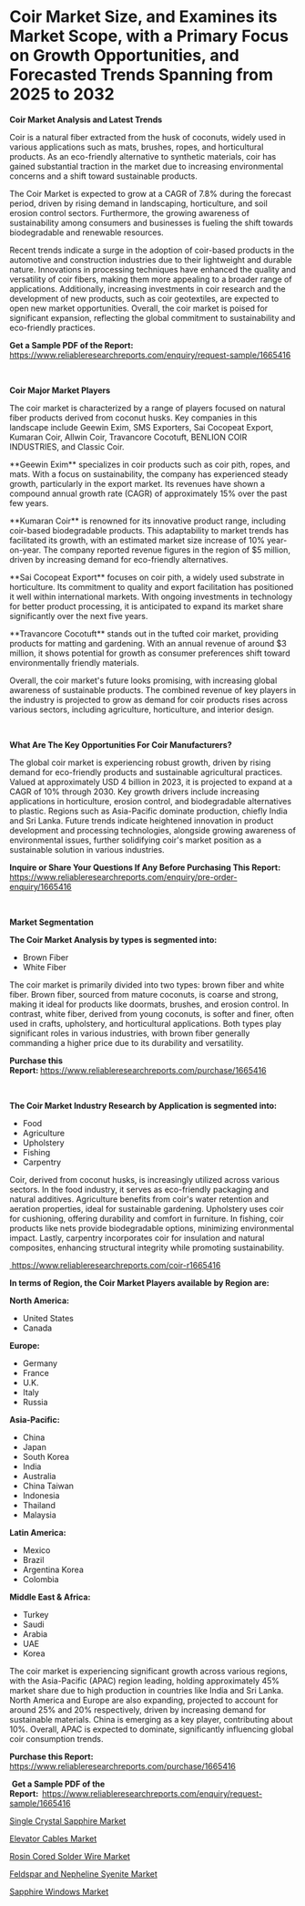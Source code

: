 <p><h1>Coir Market Size, and Examines its Market Scope, with a Primary Focus on Growth Opportunities, and Forecasted Trends Spanning from 2025 to 2032</h1></p><p><strong>Coir Market Analysis and Latest Trends</strong></p>
<p><p>Coir is a natural fiber extracted from the husk of coconuts, widely used in various applications such as mats, brushes, ropes, and horticultural products. As an eco-friendly alternative to synthetic materials, coir has gained substantial traction in the market due to increasing environmental concerns and a shift toward sustainable products.</p><p>The Coir Market is expected to grow at a CAGR of 7.8% during the forecast period, driven by rising demand in landscaping, horticulture, and soil erosion control sectors. Furthermore, the growing awareness of sustainability among consumers and businesses is fueling the shift towards biodegradable and renewable resources. </p><p>Recent trends indicate a surge in the adoption of coir-based products in the automotive and construction industries due to their lightweight and durable nature. Innovations in processing techniques have enhanced the quality and versatility of coir fibers, making them more appealing to a broader range of applications. Additionally, increasing investments in coir research and the development of new products, such as coir geotextiles, are expected to open new market opportunities. Overall, the coir market is poised for significant expansion, reflecting the global commitment to sustainability and eco-friendly practices.</p></p>
<p><strong>Get a Sample PDF of the Report:&nbsp;</strong> <a href="https://www.reliableresearchreports.com/enquiry/request-sample/1665416?utm_campaign=33&utm_medium=2&utm_source=Github&utm_content=ia&utm_term=31032025&utm_id=coir">https://www.reliableresearchreports.com/enquiry/request-sample/1665416</a></p>
<p>&nbsp;</p>
<p><strong>Coir Major Market Players</strong></p>
<p><p>The coir market is characterized by a range of players focused on natural fiber products derived from coconut husks. Key companies in this landscape include Geewin Exim, SMS Exporters, Sai Cocopeat Export, Kumaran Coir, Allwin Coir, Travancore Cocotuft, BENLION COIR INDUSTRIES, and Classic Coir.</p><p>**Geewin Exim** specializes in coir products such as coir pith, ropes, and mats. With a focus on sustainability, the company has experienced steady growth, particularly in the export market. Its revenues have shown a compound annual growth rate (CAGR) of approximately 15% over the past few years.</p><p>**Kumaran Coir** is renowned for its innovative product range, including coir-based biodegradable products. This adaptability to market trends has facilitated its growth, with an estimated market size increase of 10% year-on-year. The company reported revenue figures in the region of $5 million, driven by increasing demand for eco-friendly alternatives.</p><p>**Sai Cocopeat Export** focuses on coir pith, a widely used substrate in horticulture. Its commitment to quality and export facilitation has positioned it well within international markets. With ongoing investments in technology for better product processing, it is anticipated to expand its market share significantly over the next five years.</p><p>**Travancore Cocotuft** stands out in the tufted coir market, providing products for matting and gardening. With an annual revenue of around $3 million, it shows potential for growth as consumer preferences shift toward environmentally friendly materials.</p><p>Overall, the coir market's future looks promising, with increasing global awareness of sustainable products. The combined revenue of key players in the industry is projected to grow as demand for coir products rises across various sectors, including agriculture, horticulture, and interior design.</p></p>
<p>&nbsp;</p>
<p><strong>What Are The Key Opportunities For Coir Manufacturers?</strong></p>
<p><p>The global coir market is experiencing robust growth, driven by rising demand for eco-friendly products and sustainable agricultural practices. Valued at approximately USD 4 billion in 2023, it is projected to expand at a CAGR of 10% through 2030. Key growth drivers include increasing applications in horticulture, erosion control, and biodegradable alternatives to plastic. Regions such as Asia-Pacific dominate production, chiefly India and Sri Lanka. Future trends indicate heightened innovation in product development and processing technologies, alongside growing awareness of environmental issues, further solidifying coir's market position as a sustainable solution in various industries.</p></p>
<p><strong>Inquire or Share Your Questions If Any Before Purchasing This Report:</strong> <a href="https://www.reliableresearchreports.com/enquiry/pre-order-enquiry/1665416?utm_campaign=33&utm_medium=2&utm_source=Github&utm_content=ia&utm_term=31032025&utm_id=coir">https://www.reliableresearchreports.com/enquiry/pre-order-enquiry/1665416</a></p>
<p>&nbsp;</p>
<p><strong>Market Segmentation</strong></p>
<p><strong>The Coir Market Analysis by types is segmented into:</strong></p>
<p><ul><li>Brown Fiber</li><li>White Fiber</li></ul></p>
<p><p>The coir market is primarily divided into two types: brown fiber and white fiber. Brown fiber, sourced from mature coconuts, is coarse and strong, making it ideal for products like doormats, brushes, and erosion control. In contrast, white fiber, derived from young coconuts, is softer and finer, often used in crafts, upholstery, and horticultural applications. Both types play significant roles in various industries, with brown fiber generally commanding a higher price due to its durability and versatility.</p></p>
<p><strong>Purchase this Report:&nbsp;</strong><a href="https://www.reliableresearchreports.com/purchase/1665416?utm_campaign=33&utm_medium=2&utm_source=Github&utm_content=ia&utm_term=31032025&utm_id=coir">https://www.reliableresearchreports.com/purchase/1665416</a></p>
<p>&nbsp;</p>
<p><strong>The Coir Market Industry Research by Application is segmented into:</strong></p>
<p><ul><li>Food</li><li>Agriculture</li><li>Upholstery</li><li>Fishing</li><li>Carpentry</li></ul></p>
<p><p>Coir, derived from coconut husks, is increasingly utilized across various sectors. In the food industry, it serves as eco-friendly packaging and natural additives. Agriculture benefits from coir's water retention and aeration properties, ideal for sustainable gardening. Upholstery uses coir for cushioning, offering durability and comfort in furniture. In fishing, coir products like nets provide biodegradable options, minimizing environmental impact. Lastly, carpentry incorporates coir for insulation and natural composites, enhancing structural integrity while promoting sustainability.</p></p>
<p><a href="https://www.reliableresearchreports.com/coir-r1665416?utm_campaign=33&utm_medium=2&utm_source=Github&utm_content=ia&utm_term=31032025&utm_id=coir">&nbsp;https://www.reliableresearchreports.com/coir-r1665416</a></p>
<p><strong>In terms of Region, the Coir Market Players available by Region are:</strong></p>
<p>
    <p> <strong> North America: </strong>
        <ul>
            <li>United States</li>
            <li>Canada</li>
        </ul>
        </p> 
    <p> <strong> Europe: </strong>
        <ul>
            <li>Germany</li>
            <li>France</li>
            <li>U.K.</li>
            <li>Italy</li>
            <li>Russia</li>
        </ul>
        </p> 
    <p> <strong> Asia-Pacific: </strong>
        <ul>
            <li>China</li>
            <li>Japan</li>
            <li>South Korea</li>
            <li>India</li>
            <li>Australia</li>
            <li>China Taiwan</li>
            <li>Indonesia</li>
            <li>Thailand</li>
            <li>Malaysia</li>
        </ul>
        </p> 
    <p> <strong> Latin America: </strong>
        <ul>
            <li>Mexico</li>
            <li>Brazil</li>
            <li>Argentina Korea</li>
            <li>Colombia</li>
        </ul>
        </p> 
    <p> <strong> Middle East & Africa: </strong>
        <ul>
            <li>Turkey</li>
            <li>Saudi</li>
            <li>Arabia</li>
            <li>UAE</li>
            <li>Korea</li>
        </ul>
    </p>
    </p>
<p><p>The coir market is experiencing significant growth across various regions, with the Asia-Pacific (APAC) region leading, holding approximately 45% market share due to high production in countries like India and Sri Lanka. North America and Europe are also expanding, projected to account for around 25% and 20% respectively, driven by increasing demand for sustainable materials. China is emerging as a key player, contributing about 10%. Overall, APAC is expected to dominate, significantly influencing global coir consumption trends.</p></p>
<p><strong>Purchase this Report: </strong><a href="https://www.reliableresearchreports.com/purchase/1665416?utm_campaign=33&utm_medium=2&utm_source=Github&utm_content=ia&utm_term=31032025&utm_id=coir">https://www.reliableresearchreports.com/purchase/1665416</a></p>
<p>&nbsp;<strong>Get a Sample PDF of the Report:&nbsp;&nbsp;</strong><a href="https://www.reliableresearchreports.com/enquiry/request-sample/1665416?utm_campaign=33&utm_medium=2&utm_source=Github&utm_content=ia&utm_term=31032025&utm_id=coir">https://www.reliableresearchreports.com/enquiry/request-sample/1665416</a></p>
<p><strong></strong></p>
<p><p><a href="https://github.com/nkbaroga/Market-Research-Report-List-1/blob/main/single-crystal-sapphire-market.md?utm_campaign=33&utm_medium=2&utm_source=Github&utm_content=ia&utm_term=31032025&utm_id=coir">Single Crystal Sapphire Market</a></p><p><a href="https://github.com/hedbomkrahe/Market-Research-Report-List-1/blob/main/elevator-cables-market.md?utm_campaign=33&utm_medium=2&utm_source=Github&utm_content=ia&utm_term=31032025&utm_id=coir">Elevator Cables Market</a></p><p><a href="https://github.com/lateshab69/Market-Research-Report-List-1/blob/main/rosin-cored-solder-wire-market.md?utm_campaign=33&utm_medium=2&utm_source=Github&utm_content=ia&utm_term=31032025&utm_id=coir">Rosin Cored Solder Wire Market</a></p><p><a href="https://github.com/ritooesiaba/Market-Research-Report-List-1/blob/main/feldspar-and-nepheline-syenite-market.md?utm_campaign=33&utm_medium=2&utm_source=Github&utm_content=ia&utm_term=31032025&utm_id=coir">Feldspar and Nepheline Syenite Market</a></p><p><a href="https://github.com/elvutedipela/Market-Research-Report-List-1/blob/main/sapphire-windows-market.md?utm_campaign=33&utm_medium=2&utm_source=Github&utm_content=ia&utm_term=31032025&utm_id=coir">Sapphire Windows Market</a></p></p>